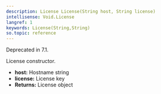 ```yaml
---
description: License License(String host, String license)
intellisense: Void.License
langref: 1
keywords: License(String,String)
so.topic: reference
---
```



Deprecated in 7.1.


License constructor.


* **host:** Hostname string
* **license:** License key
* **Returns:** License object


